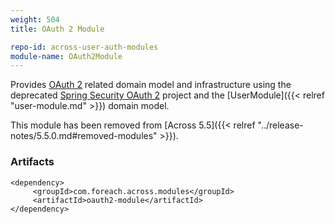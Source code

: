 ```yaml
---
weight: 504
title: OAuth 2 Module

repo-id: across-user-auth-modules
module-name: OAuth2Module
---
```


Provides [OAuth 2](https://oauth.net/2/) related domain model and
infrastructure using the deprecated [Spring Security OAuth
2](https://github.com/spring-attic/spring-security-oauth) project and
the [UserModule]({{< relref "user-module.md" >}}) domain model.

<!--more-->

This module has been removed from [Across 5.5]({{< relref
"../release-notes/5.5.0.md#removed-modules" >}}).


### Artifacts

    <dependency>
         <groupId>com.foreach.across.modules</groupId>
         <artifactId>oauth2-module</artifactId>
    </dependency>
